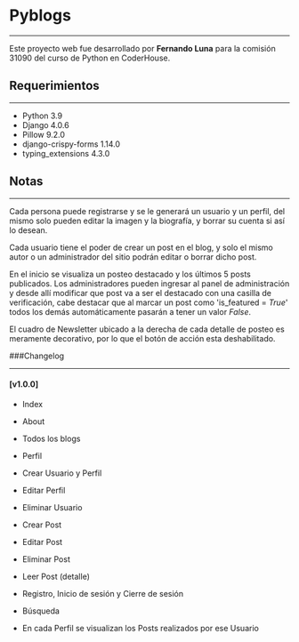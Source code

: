 # Pyblogs***Este proyecto web fue desarrollado por **Fernando Luna** para la comisión 31090 del curso de Python en CoderHouse.## Requerimientos***+ Python 3.9+ Django 4.0.6+ Pillow 9.2.0+ django-crispy-forms 1.14.0+ typing_extensions 4.3.0## Notas***Cada persona puede registrarse y se le generará un usuario y un perfil, del mismo solo pueden editar la imagen y la biografía, y borrar su cuenta si así lo desean.Cada usuario tiene el poder de crear un post en el blog, y solo el mismo autor o un administrador del sitio podrán editar o borrar dicho post.En el inicio se visualiza un posteo destacado y los últimos 5 posts publicados. Los administradores pueden ingresar al panel de administración y desde allí modificar que post va a ser el destacado con una casilla de verificación, cabe destacar que al marcar un post como 'is_featured = *True*' todos los demás automáticamente pasarán a tener un valor *False*.El cuadro de Newsletter ubicado a la derecha de cada detalle de posteo es meramente decorativo, por lo que el botón de acción esta deshabilitado. ###Changelog***#### [v1.0.0]+ Index+ About+ Todos los blogs+ Perfil+ Crear Usuario y Perfil+ Editar Perfil+ Eliminar Usuario+ Crear Post+ Editar Post+ Eliminar Post+ Leer Post (detalle)+ Registro, Inicio de sesión y Cierre de sesión+ Búsqueda + En cada Perfil se visualizan los Posts realizados por ese Usuario